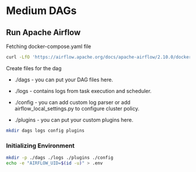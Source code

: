 # Medium DAGs

## Run Apache Airflow
Fetching docker-compose.yaml file
```bash
curl -LfO 'https://airflow.apache.org/docs/apache-airflow/2.10.0/docker-compose.yaml'
```

Create files for the dag
- ./dags - you can put your DAG files here.

- ./logs - contains logs from task execution and scheduler.

- ./config - you can add custom log parser or add airflow_local_settings.py to configure cluster policy.

- ./plugins - you can put your custom plugins here.

```Bash
mkdir dags logs config plugins
```

### Initializing Environment
```Bash
mkdir -p ./dags ./logs ./plugins ./config
echo -e "AIRFLOW_UID=$(id -u)" > .env
```